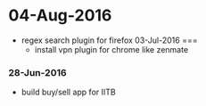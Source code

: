 # 04-Aug-2016
* regex search plugin for firefox
03-Jul-2016
===
    * install vpn plugin for chrome like zenmate
### 28-Jun-2016
- build buy/sell app for IITB
